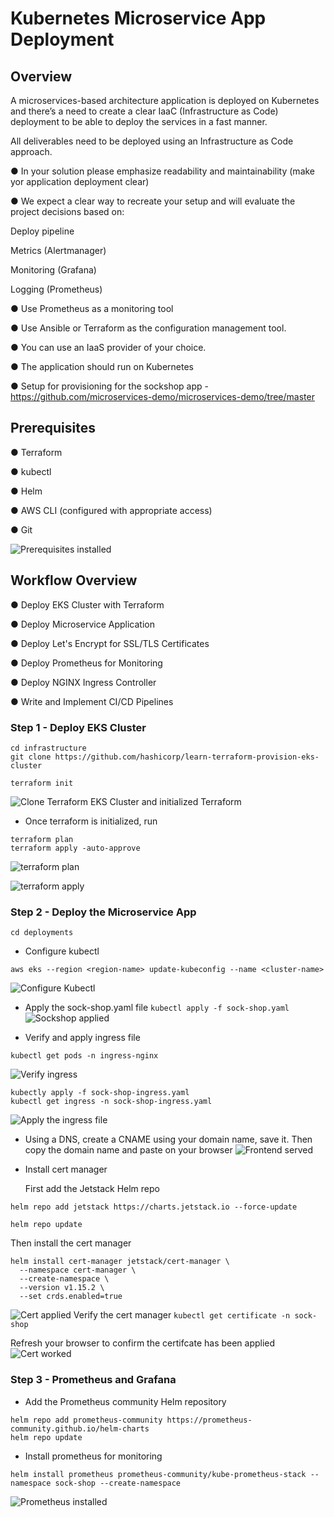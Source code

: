# Kubernetes Microservice App Deployment

## Overview

A microservices-based architecture application is deployed on Kubernetes and there’s a need to create a clear IaaC (Infrastructure as Code) deployment to be able to deploy the services in a fast manner. 

All deliverables need to be deployed using an Infrastructure as Code approach.

●  In your solution please emphasize readability and maintainability (make yor application deployment clear)

●  We expect a clear way to recreate your setup and will evaluate the project decisions based on:

Deploy pipeline

Metrics (Alertmanager)

Monitoring (Grafana)

Logging (Prometheus)

●  Use Prometheus as a monitoring tool

●  Use Ansible or Terraform as the configuration management tool.

●  You can use an IaaS provider of your choice.

●  The application should run on Kubernetes


● Setup for provisioning for the sockshop app - https://github.com/microservices-demo/microservices-demo/tree/master

## Prerequisites

● Terraform 

● kubectl 

● Helm 

● AWS CLI (configured with appropriate access)

● Git

![Prerequisites installed](images/Prerequisites.png)

## Workflow Overview
● Deploy EKS Cluster with Terraform

● Deploy Microservice Application

● Deploy Let's Encrypt for SSL/TLS Certificates

● Deploy Prometheus for Monitoring

● Deploy NGINX Ingress Controller

● Write and Implement CI/CD Pipelines

### Step 1 - Deploy EKS Cluster
```
cd infrastructure
git clone https://github.com/hashicorp/learn-terraform-provision-eks-cluster

terraform init
```
![Clone Terraform EKS Cluster and initialized Terraform](images/CloneTerraformEKSCluster.png)

* Once terraform is initialized, run
```
terraform plan
terraform apply -auto-approve
```
![terraform plan](images/terraformplan.png)

![terraform apply](images/terraformapply.png)

### Step 2 - Deploy the Microservice App 
`cd deployments`

* Configure kubectl

`aws eks --region <region-name> update-kubeconfig --name <cluster-name>`

![Configure Kubectl](images/KubectlConfigtoEKS.png)

* Apply the sock-shop.yaml file
`kubectl apply -f sock-shop.yaml`
![Sockshop applied](images/sockshop.yaml%20deployed.png)

* Verify and apply ingress file
 ```
 kubectl get pods -n ingress-nginx
 ```
 ![Verify ingress](images/verify%20ingress-nginx.png)

 ```
 kubectly apply -f sock-shop-ingress.yaml
 kubectl get ingress -n sock-shop-ingress.yaml
 ```
![Apply the ingress file](images/verify%20ingress.png)

* Using a DNS, create a CNAME using your domain name, save it. Then copy the domain name and paste on your browser
![Frontend served](images/frontend%20served.png)

* Install cert manager
 
    First add the Jetstack Helm repo

`helm repo add jetstack https://charts.jetstack.io --force-update`

`helm repo update`

Then install the cert manager
```
helm install cert-manager jetstack/cert-manager \
  --namespace cert-manager \
  --create-namespace \
  --version v1.15.2 \
  --set crds.enabled=true
  ```
  ![Cert applied](images/install%20cert-manager.png)
Verify the cert manager
`kubectl get certificate -n sock-shop`

Refresh your browser to confirm the certifcate has been applied
![Cert worked](images/cert%20worked.png)

### Step 3 - Prometheus and Grafana

* Add the Prometheus community Helm repository
```
helm repo add prometheus-community https://prometheus-community.github.io/helm-charts
helm repo update
```

* Install prometheus for monitoring
```
helm install prometheus prometheus-community/kube-prometheus-stack --namespace sock-shop --create-namespace
```
![Prometheus installed](images/prometheus%20installed.png)

